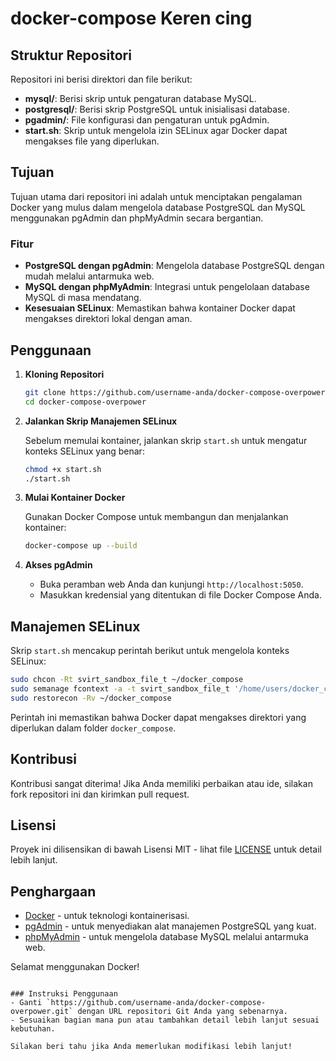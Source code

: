 # docker-compose Keren cing
## Struktur Repositori

Repositori ini berisi direktori dan file berikut:

- **mysql/**: Berisi skrip untuk pengaturan database MySQL.
- **postgresql/**: Berisi skrip PostgreSQL untuk inisialisasi database.
- **pgadmin/**: File konfigurasi dan pengaturan untuk pgAdmin.
- **start.sh**: Skrip untuk mengelola izin SELinux agar Docker dapat mengakses file yang diperlukan.

## Tujuan

Tujuan utama dari repositori ini adalah untuk menciptakan pengalaman Docker yang mulus dalam mengelola database PostgreSQL dan MySQL menggunakan pgAdmin dan phpMyAdmin secara bergantian.

### Fitur

- **PostgreSQL dengan pgAdmin**: Mengelola database PostgreSQL dengan mudah melalui antarmuka web.
- **MySQL dengan phpMyAdmin**: Integrasi untuk pengelolaan database MySQL di masa mendatang.
- **Kesesuaian SELinux**: Memastikan bahwa kontainer Docker dapat mengakses direktori lokal dengan aman.

## Penggunaan

1. **Kloning Repositori**

   ```bash
   git clone https://github.com/username-anda/docker-compose-overpower.git
   cd docker-compose-overpower
   ```

2. **Jalankan Skrip Manajemen SELinux**

   Sebelum memulai kontainer, jalankan skrip `start.sh` untuk mengatur konteks SELinux yang benar:

   ```bash
   chmod +x start.sh
   ./start.sh
   ```

3. **Mulai Kontainer Docker**

   Gunakan Docker Compose untuk membangun dan menjalankan kontainer:

   ```bash
   docker-compose up --build
   ```

4. **Akses pgAdmin**

   - Buka peramban web Anda dan kunjungi `http://localhost:5050`.
   - Masukkan kredensial yang ditentukan di file Docker Compose Anda.

## Manajemen SELinux

Skrip `start.sh` mencakup perintah berikut untuk mengelola konteks SELinux:

```bash
sudo chcon -Rt svirt_sandbox_file_t ~/docker_compose
sudo semanage fcontext -a -t svirt_sandbox_file_t '/home/users/docker_compose(/.*)?'
sudo restorecon -Rv ~/docker_compose
```

Perintah ini memastikan bahwa Docker dapat mengakses direktori yang diperlukan dalam folder `docker_compose`.

## Kontribusi

Kontribusi sangat diterima! Jika Anda memiliki perbaikan atau ide, silakan fork repositori ini dan kirimkan pull request.

## Lisensi

Proyek ini dilisensikan di bawah Lisensi MIT - lihat file [LICENSE](LICENSE) untuk detail lebih lanjut.

## Penghargaan

- [Docker](https://www.docker.com/) - untuk teknologi kontainerisasi.
- [pgAdmin](https://www.pgadmin.org/) - untuk menyediakan alat manajemen PostgreSQL yang kuat.
- [phpMyAdmin](https://www.phpmyadmin.net/) - untuk mengelola database MySQL melalui antarmuka web.

Selamat menggunakan Docker!
```

### Instruksi Penggunaan
- Ganti `https://github.com/username-anda/docker-compose-overpower.git` dengan URL repositori Git Anda yang sebenarnya.
- Sesuaikan bagian mana pun atau tambahkan detail lebih lanjut sesuai kebutuhan.

Silakan beri tahu jika Anda memerlukan modifikasi lebih lanjut!